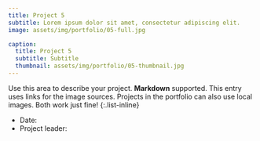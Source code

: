 ```yaml
---
title: Project 5
subtitle: Lorem ipsum dolor sit amet, consectetur adipiscing elit.
image: assets/img/portfolio/05-full.jpg

caption:
  title: Project 5
  subtitle: Subtitle
  thumbnail: assets/img/portfolio/05-thumbnail.jpg
---
```

Use this area to describe your project. **Markdown** supported. This entry uses links for the image sources. Projects in the portfolio can also use local images. Both work just fine!
{:.list-inline}
- Date:
- Project leader:
